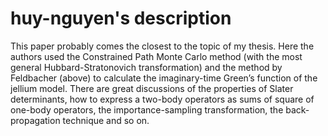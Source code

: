 # huy-nguyen's description

This paper probably comes the closest to the topic of my thesis. Here the authors used the Constrained Path Monte Carlo method (with the most general Hubbard-Stratonovich transformation) and the method by Feldbacher (above) to calculate the imaginary-time Green’s function of the jellium model. There are great discussions of the properties of Slater determinants, how to express a two-body operators as sums of square of one-body operators, the importance-sampling transformation, the back-propagation technique and so on.
